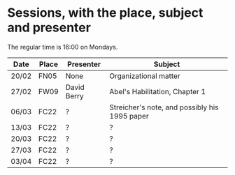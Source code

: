 # Sessions, with the place, subject and presenter

The regular time is 16:00 on Mondays.

Date | Place | Presenter | Subject
--------|-------|-----------|-------
20/02 | FN05 | None | Organizational matter
27/02 | FW09 | David Berry | Abel's Habilitation, Chapter 1
06/03 | FC22 | ? | Streicher's note, and possibly his 1995 paper
13/03 | FC22 | ? | ?
20/03 | FC22 | ? | ?
27/03 | FC22 | ? | ?
03/04 | FC22 | ? | ?